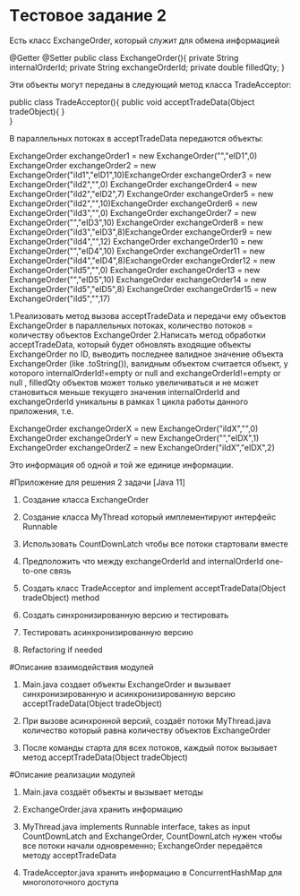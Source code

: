 # Tестовое задание 2
Есть класс ExchangeOrder, который служит для обмена информацией

@Getter
@Setter
public class ExchangeOrder(){
private String internalOrderId;
private String exchangeOrderId;
private double filledQty;
}

Эти объекты могут переданы в следующий метод класса TradeAcceptor:

public class TradeAcceptor(){              public void acceptTradeData(Object tradeObject){             }                            
}

В параллельных потоках в acceptTradeData передаются объекты:

ExchangeOrder exchangeOrder1 = new ExchangeOrder("","eID1",0)
ExchangeOrder exchangeOrder2 = new ExchangeOrder("iId1","eID1",10)ExchangeOrder exchangeOrder3 = new ExchangeOrder("iId2","",0)
ExchangeOrder exchangeOrder4 = new ExchangeOrder("iId2","eID2",7)
ExchangeOrder exchangeOrder5 = new ExchangeOrder("iId2","",10)ExchangeOrder exchangeOrder6 = new ExchangeOrder("iId3","",0)
ExchangeOrder exchangeOrder7 = new ExchangeOrder("","eID3",10)
ExchangeOrder exchangeOrder8 = new ExchangeOrder("iId3","eID3",8)ExchangeOrder exchangeOrder9 = new ExchangeOrder("iId4","",12)
ExchangeOrder exchangeOrder10 = new ExchangeOrder("","eID4",10)
ExchangeOrder exchangeOrder11 = new ExchangeOrder("iId4","eID4",8)ExchangeOrder exchangeOrder12 = new ExchangeOrder("iId5","",0)
ExchangeOrder exchangeOrder13 = new ExchangeOrder("","eID5",10)
ExchangeOrder exchangeOrder14 = new ExchangeOrder("iId5","eID5",8)
ExchangeOrder exchangeOrder15 = new ExchangeOrder("iId5","",17)

1.Реализовать метод вызова acceptTradeData и передачи ему объектов ExchangeOrder в параллельных потоках, количество потоков = количеству объектов ExchangeOrder
2.Написать метод обработки acceptTradeData, который будет обновлять входящие объекты ExchangeOrder по ID, выводить последнее валидное значение  объекта ExchangeOrder (like .toString()), валидным объектом считается объект, у которого
internalOrderId!=empty or null and exchangeOrderId!=empty or null , filledQty объектов может только увеличиваться и не может становиться меньше текущего значения
internalOrderId and exchangeOrderId уникальны в рамках 1 цикла работы данного приложения,
т.е.

ExchangeOrder exchangeOrderX = new ExchangeOrder("iIdX","",0)
ExchangeOrder exchangeOrderY = new ExchangeOrder("","eIDX",1)
ExchangeOrder exchangeOrderZ = new ExchangeOrder("iIdX","eIDX",2)

Это информация об одной и той же единице информации.

#Приложение для решения 2 задачи [Java 11]

1. Создание класса ExchangeOrder

2. Создание класса MyThread который имплементируют интерфейс Runnable

3. Использовать CountDownLatch чтобы все потоки стартовали вместе

4. Предположить что между exchangeOrderId and internalOrderId one-to-one связь

5. Создать класс TradeAcceptor and implement acceptTradeData(Object tradeObject) method

6. Создать синхронизированную версию и тестировать
7. Тестировать асинхронизированную версию

8. Refactoring if needed


#Описание взаимодействия модулей

1. Main.java создает объекты ExchangeOrder и вызывает синхронизированную и асинхронизированную версию acceptTradeData(Object tradeObject)

2. При вызове асинхронной версий, создаёт потоки MyThread.java количество который равна количеству объектов ExchangeOrder

3. После команды старта для всех потоков, каждый поток вызывает метод acceptTradeData(Object tradeObject)


#Описание реализации модулей

1. Main.java создаёт объекты и вызывает методы

2. ExchangeOrder.java хранить информацию

3. MyThread.java implements Runnable interface, takes as input CountDownLatch and ExchangeOrder,
CountDownLatch нужен чтобы все потоки начали одновременно; ExchangeOrder передаётся методу acceptTradeData

4. TradeAcceptor.java хранить информацию в ConcurrentHashMap для многопоточного доступа

